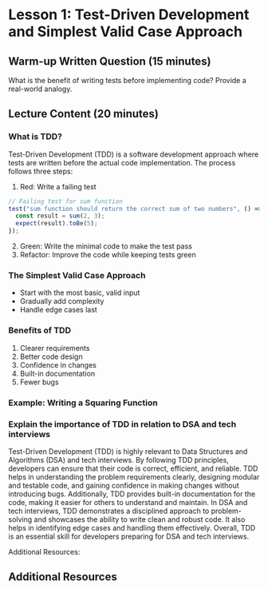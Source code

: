 # Lesson 1: Test-Driven Development and Simplest Valid Case Approach

## Warm-up Written Question (15 minutes)

What is the benefit of writing tests before implementing code? Provide a real-world analogy.

## Lecture Content (20 minutes)

### What is TDD?

Test-Driven Development (TDD) is a software development approach where tests are written before the actual code implementation. The process follows three steps:

1. Red: Write a failing test

```javascript
// Failing test for sum function
test("sum function should return the correct sum of two numbers", () => {
  const result = sum(2, 3);
  expect(result).toBe(5);
});
```

2. Green: Write the minimal code to make the test pass
3. Refactor: Improve the code while keeping tests green

### The Simplest Valid Case Approach

- Start with the most basic, valid input
- Gradually add complexity
- Handle edge cases last

### Benefits of TDD

1. Clearer requirements
2. Better code design
3. Confidence in changes
4. Built-in documentation
5. Fewer bugs

### Example: Writing a Squaring Function

### Explain the importance of TDD in relation to DSA and tech interviews

Test-Driven Development (TDD) is highly relevant to Data Structures and Algorithms (DSA) and tech interviews. By following TDD principles, developers can ensure that their code is correct, efficient, and reliable. TDD helps in understanding the problem requirements clearly, designing modular and testable code, and gaining confidence in making changes without introducing bugs. Additionally, TDD provides built-in documentation for the code, making it easier for others to understand and maintain. In DSA and tech interviews, TDD demonstrates a disciplined approach to problem-solving and showcases the ability to write clean and robust code. It also helps in identifying edge cases and handling them effectively. Overall, TDD is an essential skill for developers preparing for DSA and tech interviews.

Additional Resources:

## Additional Resources
